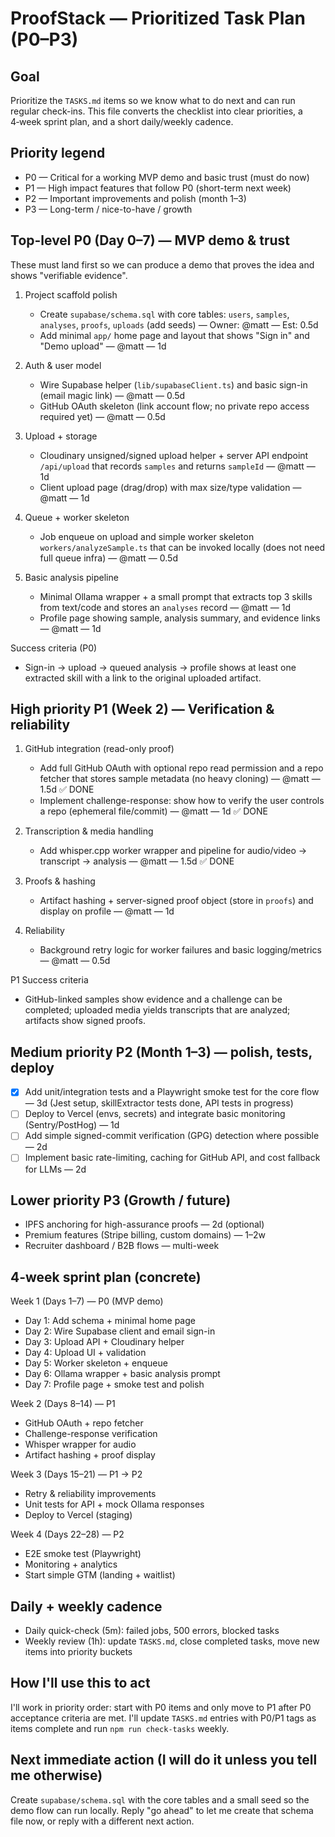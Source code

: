 ProofStack — Prioritized Task Plan (P0–P3)
=========================================

Goal
----
Prioritize the `TASKS.md` items so we know what to do next and can run regular check-ins. This file converts the checklist into clear priorities, a 4‑week sprint plan, and a short daily/weekly cadence.

Priority legend
---------------
- P0 — Critical for a working MVP demo and basic trust (must do now)
- P1 — High impact features that follow P0 (short-term next week)
- P2 — Important improvements and polish (month 1–3)
- P3 — Long-term / nice-to-have / growth

Top-level P0 (Day 0–7) — MVP demo & trust
----------------------------------------
These must land first so we can produce a demo that proves the idea and shows "verifiable evidence".

1. Project scaffold polish
   - Create `supabase/schema.sql` with core tables: `users`, `samples`, `analyses`, `proofs`, `uploads` (add seeds) — Owner: @matt — Est: 0.5d
   - Add minimal `app/` home page and layout that shows "Sign in" and "Demo upload" — @matt — 1d

2. Auth & user model
   - Wire Supabase helper (`lib/supabaseClient.ts`) and basic sign-in (email magic link) — @matt — 0.5d
   - GitHub OAuth skeleton (link account flow; no private repo access required yet) — @matt — 0.5d

3. Upload + storage
   - Cloudinary unsigned/signed upload helper + server API endpoint `/api/upload` that records `samples` and returns `sampleId` — @matt — 1d
   - Client upload page (drag/drop) with max size/type validation — @matt — 1d

4. Queue + worker skeleton
   - Job enqueue on upload and simple worker skeleton `workers/analyzeSample.ts` that can be invoked locally (does not need full queue infra) — @matt — 0.5d

5. Basic analysis pipeline
   - Minimal Ollama wrapper + a small prompt that extracts top 3 skills from text/code and stores an `analyses` record — @matt — 1d
   - Profile page showing sample, analysis summary, and evidence links — @matt — 1d

Success criteria (P0)
- Sign-in -> upload -> queued analysis -> profile shows at least one extracted skill with a link to the original uploaded artifact.

High priority P1 (Week 2) — Verification & reliability
-----------------------------------------------------
1. GitHub integration (read-only proof)
   - Add full GitHub OAuth with optional repo read permission and a repo fetcher that stores sample metadata (no heavy cloning) — @matt — 1.5d ✅ DONE
   - Implement challenge-response: show how to verify the user controls a repo (ephemeral file/commit) — @matt — 1d ✅ DONE

2. Transcription & media handling
   - Add whisper.cpp worker wrapper and pipeline for audio/video -> transcript -> analysis — @matt — 1.5d ✅ DONE

3. Proofs & hashing
   - Artifact hashing + server-signed proof object (store in `proofs`) and display on profile — @matt — 1d

4. Reliability
   - Background retry logic for worker failures and basic logging/metrics — @matt — 0.5d

P1 Success criteria
- GitHub-linked samples show evidence and a challenge can be completed; uploaded media yields transcripts that are analyzed; artifacts show signed proofs.

Medium priority P2 (Month 1–3) — polish, tests, deploy
------------------------------------------------------
- [x] Add unit/integration tests and a Playwright smoke test for the core flow — 3d (Jest setup, skillExtractor tests done, API tests in progress)
- [ ] Deploy to Vercel (envs, secrets) and integrate basic monitoring (Sentry/PostHog) — 1d
- [ ] Add simple signed-commit verification (GPG) detection where possible — 2d
- [ ] Implement basic rate-limiting, caching for GitHub API, and cost fallback for LLMs — 2d

Lower priority P3 (Growth / future)
-----------------------------------
- IPFS anchoring for high-assurance proofs — 2d (optional)
- Premium features (Stripe billing, custom domains) — 1–2w
- Recruiter dashboard / B2B flows — multi-week

4-week sprint plan (concrete)
----------------------------
Week 1 (Days 1–7) — P0 (MVP demo)
- Day 1: Add schema + minimal home page
- Day 2: Wire Supabase client and email sign-in
- Day 3: Upload API + Cloudinary helper
- Day 4: Upload UI + validation
- Day 5: Worker skeleton + enqueue
- Day 6: Ollama wrapper + basic analysis prompt
- Day 7: Profile page + smoke test and polish

Week 2 (Days 8–14) — P1
- GitHub OAuth + repo fetcher
- Challenge-response verification
- Whisper wrapper for audio
- Artifact hashing + proof display

Week 3 (Days 15–21) — P1 → P2
- Retry & reliability improvements
- Unit tests for API + mock Ollama responses
- Deploy to Vercel (staging)

Week 4 (Days 22–28) — P2
- E2E smoke test (Playwright)
- Monitoring + analytics
- Start simple GTM (landing + waitlist)

Daily + weekly cadence
----------------------
- Daily quick-check (5m): failed jobs, 500 errors, blocked tasks
- Weekly review (1h): update `TASKS.md`, close completed tasks, move new items into priority buckets

How I'll use this to act
-----------------------
I'll work in priority order: start with P0 items and only move to P1 after P0 acceptance criteria are met. I'll update `TASKS.md` entries with P0/P1 tags as items complete and run `npm run check-tasks` weekly.

Next immediate action (I will do it unless you tell me otherwise)
-----------------------------------------------------------------
Create `supabase/schema.sql` with the core tables and a small seed so the demo flow can run locally. Reply "go ahead" to let me create that schema file now, or reply with a different next action.